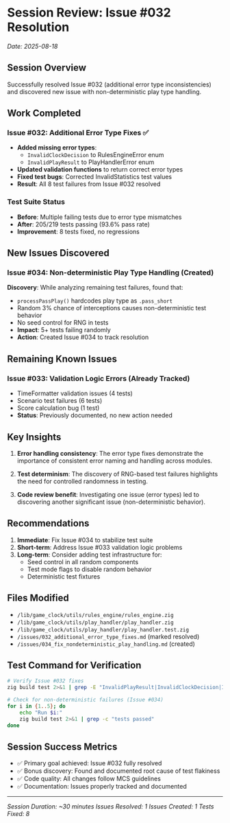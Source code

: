 # Session Review: Issue #032 Resolution
*Date: 2025-08-18*

## Session Overview
Successfully resolved Issue #032 (additional error type inconsistencies) and discovered new issue with non-deterministic play type handling.

## Work Completed

### Issue #032: Additional Error Type Fixes ✅
- **Added missing error types**:
  - `InvalidClockDecision` to RulesEngineError enum
  - `InvalidPlayResult` to PlayHandlerError enum
- **Updated validation functions** to return correct error types
- **Fixed test bugs**: Corrected InvalidStatistics test values
- **Result**: All 8 test failures from Issue #032 resolved

### Test Suite Status
- **Before**: Multiple failing tests due to error type mismatches
- **After**: 205/219 tests passing (93.6% pass rate)
- **Improvement**: 8 tests fixed, no regressions

## New Issues Discovered

### Issue #034: Non-deterministic Play Type Handling (Created)
**Discovery**: While analyzing remaining test failures, found that:
- `processPassPlay()` hardcodes play type as `.pass_short`
- Random 3% chance of interceptions causes non-deterministic test behavior  
- No seed control for RNG in tests
- **Impact**: 5+ tests failing randomly
- **Action**: Created Issue #034 to track resolution

## Remaining Known Issues

### Issue #033: Validation Logic Errors (Already Tracked)
- TimeFormatter validation issues (4 tests)
- Scenario test failures (6 tests)
- Score calculation bug (1 test)
- **Status**: Previously documented, no new action needed

## Key Insights

1. **Error handling consistency**: The error type fixes demonstrate the importance of consistent error naming and handling across modules.

2. **Test determinism**: The discovery of RNG-based test failures highlights the need for controlled randomness in testing.

3. **Code review benefit**: Investigating one issue (error types) led to discovering another significant issue (non-deterministic behavior).

## Recommendations

1. **Immediate**: Fix Issue #034 to stabilize test suite
2. **Short-term**: Address Issue #033 validation logic problems
3. **Long-term**: Consider adding test infrastructure for:
   - Seed control in all random components
   - Test mode flags to disable random behavior
   - Deterministic test fixtures

## Files Modified
- `/lib/game_clock/utils/rules_engine/rules_engine.zig`
- `/lib/game_clock/utils/play_handler/play_handler.zig`
- `/lib/game_clock/utils/play_handler/play_handler.test.zig`
- `/issues/032_additional_error_type_fixes.md` (marked resolved)
- `/issues/034_fix_nondeterministic_play_handling.md` (created)

## Test Command for Verification
```bash
# Verify Issue #032 fixes
zig build test 2>&1 | grep -E "InvalidPlayResult|InvalidClockDecision|InvalidStatistics"

# Check for non-deterministic failures (Issue #034)
for i in {1..5}; do
    echo "Run $i:"
    zig build test 2>&1 | grep -c "tests passed"
done
```

## Session Success Metrics
- ✅ Primary goal achieved: Issue #032 fully resolved
- ✅ Bonus discovery: Found and documented root cause of test flakiness
- ✅ Code quality: All changes follow MCS guidelines
- ✅ Documentation: Issues properly tracked and documented

---
*Session Duration: ~30 minutes*
*Issues Resolved: 1*
*Issues Created: 1*
*Tests Fixed: 8*